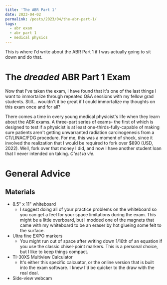 ```yaml
---
title: 'The ABR Part 1'
date: 2023-04-02
permalink: /posts/2023/04/the-abr-part-1/
tags:
  - abr exam
  - abr part 1
  - medical physics
---
```


This is where I'd write about the ABR Part 1 if I was actually going to sit down and do that. 

The *dreaded* ABR Part 1 Exam
======
Now that I've taken the exam, I have found that it's one of the last things I want to immortalize through repeated Q&A sessions with my fellow grad students. Still... wouldn't it be great if I could immortalize my thoughts on this exam once and for all?

There comes a time in every young medical physicist's life when they learn about the ABR exams. A three-part series of exams- the first of which is designed to test if a physicist is at least one-thirds-fully-capable of making sure patients aren't getting unwarranted radiation carcinogenesis from a CT/LINAC/FDG procedure. For me, this was a moment of shock, since it involved the realization that I would be required to fork over $890 (USD, 2022). Well, fork over that money I did, and now I have another student loan that I never intended on taking. *C'est la vie*.

General Advice
=====
## Materials
* 8.5" x 11" whiteboard
  * I suggest doing all of your practice problems on the whiteboard so you can get a feel for your space limitations during the exam. This might be a little overboard, but I modded one of the magnets that came with my whiteboard to be an eraser by hot glueing some felt to the surface. 
* Ultra fine EXPO markers
  * You might run out of space after writing down 1/16th of an equation if you use the classic chisel-point markers. This is a personal choice, but I like to keep things compact. 
* TI-30XS Multiview Calculator
  * It's either this specific calcuator, or the online version that is built into the exam software. I knew I'd be quicker to the draw with the real deal. 
* Side-view webcam